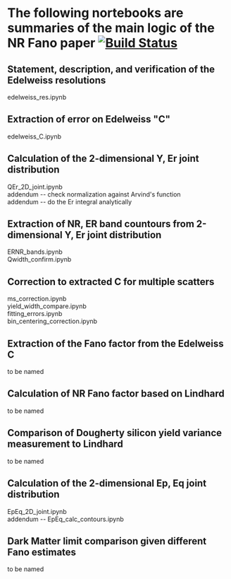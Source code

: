 # The following nortebooks are summaries of the main logic of the NR Fano paper [![Build Status](https://travis-ci.com/villaa/nrFano_Constraint.svg?token=dDJNAzywngCDqUAtL9D9&branch=master)](https://travis-ci.com/villaa/nrFano_Constraint)

## Statement, description, and verification of the Edelweiss resolutions <br/>
edelweiss_res.ipynb

## Extraction of error on Edelweiss "C" <br/>
edelweiss_C.ipynb

## Calculation of the 2-dimensional Y, Er joint distribution <br/>
QEr_2D_joint.ipynb <br/>
addendum -- check normalization against Arvind's function <br/>
addendum -- do the Er integral analytically <br/>

## Extraction of NR, ER band countours from 2-dimensional Y, Er joint distribution <br/>
ERNR_bands.ipynb <br/>
Qwidth_confirm.ipynb <br/>

## Correction to extracted C for multiple scatters <br/>
ms_correction.ipynb <br/>
yield_width_compare.ipynb <br/> 
fitting_errors.ipynb <br/>
bin_centering_correction.ipynb <br/>

## Extraction of the Fano factor from the Edelweiss C <br/>
to be named

## Calculation of NR Fano factor based on Lindhard <br/>
to be named

## Comparison of Dougherty silicon yield variance measurement to Lindhard <br/>
to be named

## Calculation of the 2-dimensional Ep, Eq joint distribution <br/>
EpEq_2D_joint.ipynb<br/>
addendum -- EpEq_calc_contours.ipynb<br/>

## Dark Matter limit comparison given different Fano estimates <br/>
to be named

